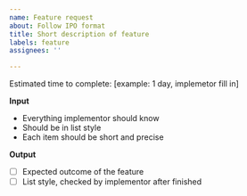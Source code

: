 ```yaml
---
name: Feature request
about: Follow IPO format
title: Short description of feature
labels: feature
assignees: ''

---
```


Estimated time to complete: [example: 1 day, implemetor fill in]

**Input**
- Everything implementor should know
- Should be in list style
- Each item should be short and precise

**Output**
- [ ] Expected outcome of the feature
- [ ] List style, checked by implementor after finished
